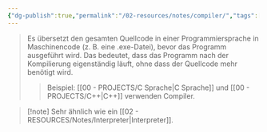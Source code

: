 ```yaml
---
{"dg-publish":true,"permalink":"/02-resources/notes/compiler/","tags":["code"]}
---
```


>Es übersetzt den gesamten Quellcode in einer Programmiersprache in Maschinencode (z. B. eine .exe-Datei), bevor das Programm ausgeführt wird. 
>Das bedeutet, dass das Programm nach der Kompilierung eigenständig läuft, ohne dass der Quellcode mehr benötigt wird. 
>>Beispiel: [[00 - PROJECTS/C Sprache\|C Sprache]] und [[00 - PROJECTS/C++\|C++]] verwenden Compiler.

>[!note] Sehr ähnlich wie ein [[02 - RESOURCES/Notes/Interpreter\|Interpreter]].